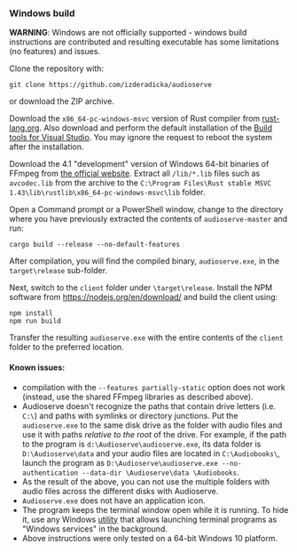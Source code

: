 ### Windows build

**WARNING**: Windows are not officially supported - windows build instructions are contributed and resulting executable has some limitations (no features) and issues.

Clone the repository with:

    git clone https://github.com/izderadicka/audioserve

or download the ZIP archive.

Download the `x86_64-pc-windows-msvc` version of Rust compiler from [rust-lang.org](https://forge.rust-lang.org/infra/other-installation-methods.html#standalone). Also download and perform the default installation of the [Build tools for Visual Studio](https://visualstudio.microsoft.com/thank-you-downloading-visual-studio/?sku=BuildTools&rel=16). You may ignore the request to reboot the system after the installation.

Download the 4.1 "development" version of Windows 64-bit binaries of FFmpeg from [the official website](https://ffmpeg.zeranoe.com/builds/win64/dev/). Extract all `/lib/*.lib` files such as `avcodec.lib` from the archive to the `C:\Program Files\Rust stable MSVC 1.43\lib\rustlib\x86_64-pc-windows-msvc\lib` folder.

Open a Command prompt or a PowerShell window, change to the directory where you have previously extracted the contents of `audioserve-master` and run:

    cargo build --release --no-default-features

After compilation, you will find the compiled binary, `audioserve.exe`, in the `target\release` sub-folder.

Next, switch to the `client` folder under `\target\release`. Install the NPM software from https://nodejs.org/en/download/ and build the client using:

    npm install
    npm run build

Transfer the resulting `audioserve.exe` with the entire contents of the `client` folder to the preferred location.

#### Known issues:

- compilation with the `--features partially-static` option does not work (instead, use the shared FFmpeg libraries as described above).
- Audioserve doesn't recognize the paths that contain drive letters (i.e. `C:\`) and paths with symlinks or directory junctions. Put the `audioserve.exe` to the same disk drive as the folder with audio files and use it with paths _relative to the root_ of the drive. For example, if the path to the program is `d:\Audioserve\audioserve.exe`, its data folder is `D:\Audioserve\data` and your audio files are located in `C:\Audiobooks\`, launch the program as `D:\Audioserve\audioserve.exe --no-authentication --data-dir \Audioserve\data \Audiobooks`.
- As the result of the above, you can not use the multiple folders with audio files across the different disks with Audioserve.
- `Audioserve.exe` does not have an application icon.
- The program keeps the terminal window open while it is running. To hide it, use any Windows [utility](https://robotronic.de/runasserviceen.html) that allows launching terminal programs as "Windows services" in the background.
- Above instructions were only tested on a 64-bit Windows 10 platform.

